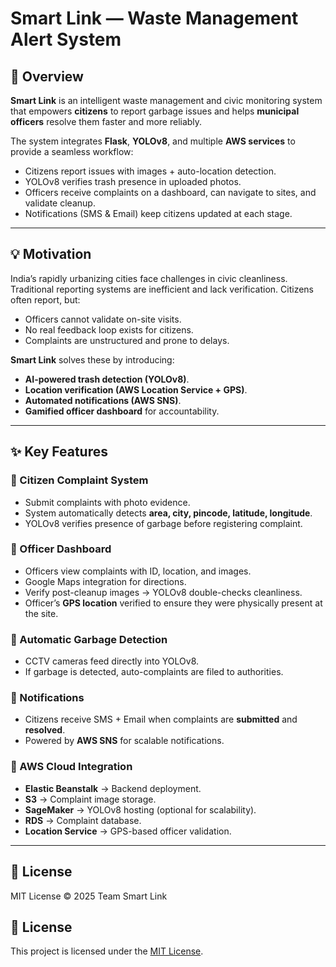 # Smart Link — Waste Management Alert System

## 📌 Overview
**Smart Link** is an intelligent waste management and civic monitoring system that empowers **citizens** to report garbage issues and helps **municipal officers** resolve them faster and more reliably.  

The system integrates **Flask**, **YOLOv8**, and multiple **AWS services** to provide a seamless workflow:
- Citizens report issues with images + auto-location detection.
- YOLOv8 verifies trash presence in uploaded photos.
- Officers receive complaints on a dashboard, can navigate to sites, and validate cleanup.
- Notifications (SMS & Email) keep citizens updated at each stage.

---

## 💡 Motivation
India’s rapidly urbanizing cities face challenges in civic cleanliness. Traditional reporting systems are inefficient and lack verification. Citizens often report, but:
- Officers cannot validate on-site visits.
- No real feedback loop exists for citizens.
- Complaints are unstructured and prone to delays.

**Smart Link** solves these by introducing:
- **AI-powered trash detection (YOLOv8)**.
- **Location verification (AWS Location Service + GPS)**.
- **Automated notifications (AWS SNS)**.
- **Gamified officer dashboard** for accountability.

---

## ✨ Key Features
### 🔹 Citizen Complaint System
- Submit complaints with photo evidence.  
- System automatically detects **area, city, pincode, latitude, longitude**.  
- YOLOv8 verifies presence of garbage before registering complaint.  

### 🔹 Officer Dashboard
- Officers view complaints with ID, location, and images.  
- Google Maps integration for directions.  
- Verify post-cleanup images → YOLOv8 double-checks cleanliness.  
- Officer’s **GPS location** verified to ensure they were physically present at the site.  

### 🔹 Automatic Garbage Detection
- CCTV cameras feed directly into YOLOv8.  
- If garbage is detected, auto-complaints are filed to authorities.  

### 🔹 Notifications
- Citizens receive SMS + Email when complaints are **submitted** and **resolved**.  
- Powered by **AWS SNS** for scalable notifications.  

### 🔹 AWS Cloud Integration
- **Elastic Beanstalk** → Backend deployment.  
- **S3** → Complaint image storage.  
- **SageMaker** → YOLOv8 hosting (optional for scalability).  
- **RDS** → Complaint database.  
- **Location Service** → GPS-based officer validation.  

---

## 📜 License
MIT License © 2025 Team Smart Link


## 📜 License
This project is licensed under the [MIT License](LICENSE).

